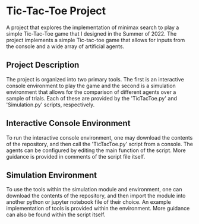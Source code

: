 # Tic-Tac-Toe Project

A project that explores the implementation of minimax search to play a simple Tic-Tac-Toe game that I designed in the Summer of 2022. The project implements a simple Tic-tac-toe game that allows for inputs from the console and a wide array of artificial agents.

## Project Description

The project is organized into two primary tools. The first is an interactive console environment to play the game and the second is a simulation environment that allows for the comparison of different agents over a sample of trials. Each of these are provided by the 'TicTacToe.py' and 'Simulation.py' scripts, respectively.

## Interactive Console Environment

To run the interactive console environment, one may download the contents of the repository, and then call the 'TicTacToe.py' script from a console. The agents can be configured by editing the main function of the script. More guidance is provided in comments of the script file itself.

## Simulation Environment

To use the tools within the simulation module and environment, one can download the contents of the repository, and then import the module into another python or jupyter notebook file of their choice. An example implementation of tools is provided within the environment. More guidance can also be found within the script itself.
